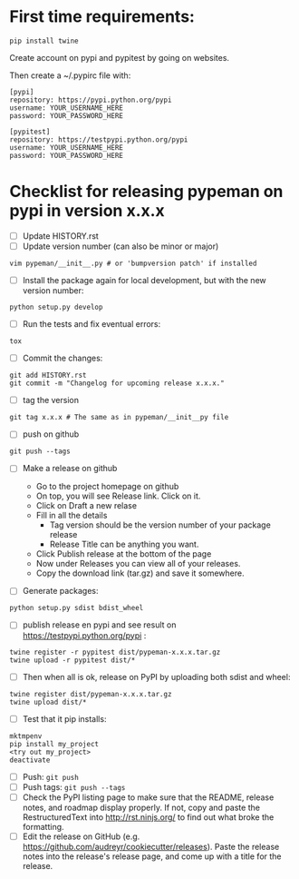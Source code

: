 
# First time requirements: #
```
pip install twine
```
Create account on pypi and pypitest by going on websites.

Then create a ~/.pypirc file with:
```
[pypi]
repository: https://pypi.python.org/pypi
username: YOUR_USERNAME_HERE
password: YOUR_PASSWORD_HERE

[pypitest]
repository: https://testpypi.python.org/pypi
username: YOUR_USERNAME_HERE
password: YOUR_PASSWORD_HERE

```

# Checklist for releasing pypeman on pypi in version x.x.x #

- [ ] Update HISTORY.rst
- [ ] Update version number (can also be minor or major)
```
vim pypeman/__init__.py # or 'bumpversion patch' if installed
```
- [ ] Install the package again for local development, but with the new version number:
```
python setup.py develop
```
- [ ] Run the tests and fix eventual errors:
```
tox
```
- [ ] Commit the changes:
```
git add HISTORY.rst
git commit -m "Changelog for upcoming release x.x.x."
```
- [ ] tag the version
```
git tag x.x.x # The same as in pypeman/__init__py file
```
- [ ] push on github
```
git push --tags
```
- [ ] Make a release on github

    - Go to the project homepage on github
    - On top, you will see Release link. Click on it.
    - Click on Draft a new relase
    - Fill in all the details
        - Tag version should be the version number of your package release
        - Release Title can be anything you want.
    - Click Publish release at the bottom of the page
    - Now under Releases you can view all of your releases.
    - Copy the download link (tar.gz) and save it somewhere.

- [ ] Generate packages:
```
python setup.py sdist bdist_wheel
```
- [ ] publish release en pypi and see result on https://testpypi.python.org/pypi :
```
twine register -r pypitest dist/pypeman-x.x.x.tar.gz
twine upload -r pypitest dist/*
```
- [ ] Then when all is ok, release on PyPI by uploading both sdist and wheel:
```
twine register dist/pypeman-x.x.x.tar.gz
twine upload dist/*
```

- [ ] Test that it pip installs:
```
mktmpenv
pip install my_project
<try out my_project>
deactivate
```

- [ ] Push: `git push`
- [ ] Push tags: `git push --tags`
- [ ] Check the PyPI listing page to make sure that the README, release notes, and roadmap display properly. If not, copy and paste the RestructuredText into http://rst.ninjs.org/ to find out what broke the formatting.
- [ ] Edit the release on GitHub (e.g. https://github.com/audreyr/cookiecutter/releases). Paste the release notes into the release's release page, and come up with a title for the release.
